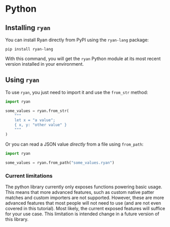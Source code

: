 # Python

## Installing `ryan`

You can install Ryan directly from PyPI using the `ryan-lang` package:
```
pip install ryan-lang
```
With this command, you will get the `ryan` Python module at its most recent version installed in your environment.

## Using `ryan`

To use `ryan`, you just need to import it and use the `from_str` method:
```python
import ryan

some_values = ryan.from_str(
    """
    let x = "a value";
    { x, y: "other value" }
    """
)
```
Or you can read a JSON value _directly_ from a file using `from_path`:
```python
import ryan

some_values = ryan.from_path("some_values.ryan")
```

### Current limitations

The python library currently only exposes functions powering basic usage. This means that more advanced features, such as custom native patter matches and custom importers are not supported. However, these are more advanced features that most people will not need to use (and are not even covered in this tutorial). Most likely, the current exposed features will suffice for your use case. This limitation is intended change in a future version of this library.
